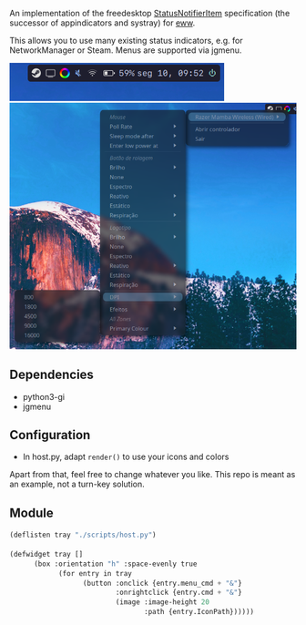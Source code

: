 An implementation of the freedesktop [StatusNotifierItem][0] specification (the
successor of appindicators and systray) for [eww][1].

This allows you to use many existing status indicators, e.g. for NetworkManager
or Steam. Menus are supported via jgmenu.

![icons](screenshots/icon.png)
![jgmenu showing a polychromatic menu](screenshots/jgmenu.png)

## Dependencies

-   python3-gi
-   jgmenu

## Configuration

-   In host.py, adapt `render()` to use your icons and colors

Apart from that, feel free to change whatever you like. This repo is meant as
an example, not a turn-key solution.

## Module

```lisp
(deflisten tray "./scripts/host.py")

(defwidget tray []
      (box :orientation "h" :space-evenly true
            (for entry in tray
                  (button :onclick {entry.menu_cmd + "&"}
                          :onrightclick {entry.cmd + "&"}
                          (image :image-height 20
                                 :path {entry.IconPath})))))
```

[0]: https://www.freedesktop.org/wiki/Specifications/StatusNotifierItem/
[1]: https://github.com/elkowar/eww
